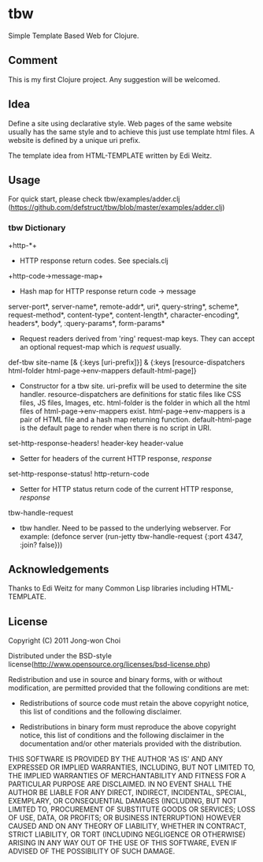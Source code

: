 # tbw

Simple Template Based Web for Clojure.

## Comment
This is my first Clojure project. Any suggestion will be welcomed.

## Idea
Define a site using declarative style.
Web pages of the same website usually has the same style and to achieve this just use template html files.
A website is defined by a unique uri prefix.

The template idea from HTML-TEMPLATE written by Edi Weitz.

## Usage

For quick start, please check tbw/examples/adder.clj (https://github.com/defstruct/tbw/blob/master/examples/adder.clj)

### tbw Dictionary

+http-*+
 - HTTP response return codes. See specials.clj

+http-code->message-map+
 - Hash map for HTTP response return code -> message

server-port*, server-name*, remote-addr*, uri*, query-string*, scheme*, request-method*,
content-type*, content-length*, character-encoding*, headers*, body*, :query-params*, form-params*
 - Request readers derived from 'ring' request-map keys. They can accept an optional request-map which is *request* usually.

def-tbw site-name [& {:keys [uri-prefix]}]
                   & {:keys [resource-dispatchers html-folder html-page->env-mappers default-html-page]}
 - Constructor for a tbw site.
   uri-prefix will be used to determine the site handler.
   resource-dispatchers are definitions for static files like CSS files, JS files, Images, etc.
   html-folder is the folder in which all the html files of html-page->env-mappers exist.
   html-page->env-mappers is a pair of HTML file and a hash map returning function.
   default-html-page is the default page to render when there is no script in URI.

set-http-response-headers! header-key header-value
 - Setter for headers of the current HTTP response, *response*

set-http-response-status! http-return-code
 - Setter for HTTP status return code of the current HTTP response, *response*

tbw-handle-request
 - tbw handler. Need to be passed to the underlying webserver.
   For example:
   (defonce server (run-jetty tbw-handle-request {:port 4347, :join? false}))


## Acknowledgements

Thanks to Edi Weitz for many Common Lisp libraries including HTML-TEMPLATE.

## License

Copyright (C) 2011 Jong-won Choi

Distributed under the BSD-style license(http://www.opensource.org/licenses/bsd-license.php)

Redistribution and use in source and binary forms, with or without
modification, are permitted provided that the following conditions
are met:

  * Redistributions of source code must retain the above copyright
    notice, this list of conditions and the following disclaimer.

  * Redistributions in binary form must reproduce the above
    copyright notice, this list of conditions and the following
    disclaimer in the documentation and/or other materials
    provided with the distribution.

THIS SOFTWARE IS PROVIDED BY THE AUTHOR 'AS IS' AND ANY EXPRESSED
OR IMPLIED WARRANTIES, INCLUDING, BUT NOT LIMITED TO, THE IMPLIED
WARRANTIES OF MERCHANTABILITY AND FITNESS FOR A PARTICULAR PURPOSE
ARE DISCLAIMED.  IN NO EVENT SHALL THE AUTHOR BE LIABLE FOR ANY
DIRECT, INDIRECT, INCIDENTAL, SPECIAL, EXEMPLARY, OR CONSEQUENTIAL
DAMAGES (INCLUDING, BUT NOT LIMITED TO, PROCUREMENT OF SUBSTITUTE
GOODS OR SERVICES; LOSS OF USE, DATA, OR PROFITS; OR BUSINESS
INTERRUPTION) HOWEVER CAUSED AND ON ANY THEORY OF LIABILITY,
WHETHER IN CONTRACT, STRICT LIABILITY, OR TORT (INCLUDING
NEGLIGENCE OR OTHERWISE) ARISING IN ANY WAY OUT OF THE USE OF THIS
SOFTWARE, EVEN IF ADVISED OF THE POSSIBILITY OF SUCH DAMAGE.
